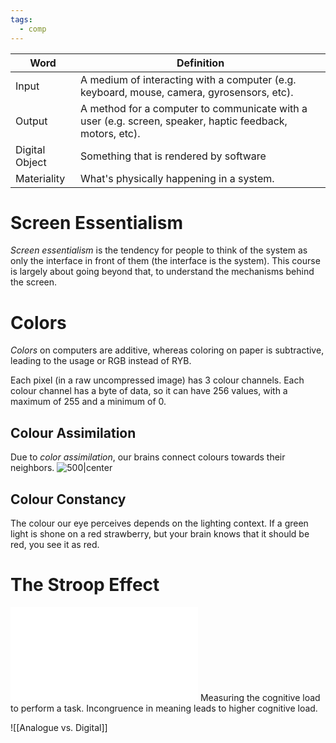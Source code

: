 ```yaml
---
tags:
  - comp
---
```

| Word           | Definition                                                                                               |
| -------------- | -------------------------------------------------------------------------------------------------------- |
| Input          | A medium of interacting with a computer (e.g. keyboard, mouse, camera, gyrosensors, etc).                |
| Output         | A method for a computer to communicate with a user (e.g. screen, speaker, haptic feedback, motors, etc). |
| Digital Object | Something that is rendered by software                                                                   |
| Materiality    | What's physically happening in a system.                                                                 |
# Screen Essentialism
*Screen essentialism* is the tendency for people to think of the system as only the interface in front of them (the interface is the system). This course is largely about going beyond that, to understand the mechanisms behind the screen.

# Colors
*Colors* on computers are additive, whereas coloring on paper is subtractive, leading to the usage or RGB instead of RYB.

Each pixel (in a raw uncompressed image) has 3 colour channels. Each colour channel has a byte of data, so it can have 256 values, with a maximum of 255 and a minimum of 0.

## Colour Assimilation
Due to *color assimilation*, our brains connect colours towards their neighbors.
![500|center](color-assimilation.png)

## Colour Constancy
The colour our eye perceives depends on the lighting context. If a green light is shone on a red strawberry, but your brain knows that it should be red, you see it as red.

# The Stroop Effect
![300|center](stroop-effect.excalidraw.md)
Measuring the cognitive load to perform a task. Incongruence in meaning leads to higher cognitive load.

![[Analogue vs. Digital]]